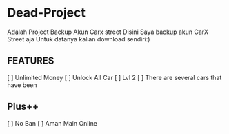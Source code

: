 # Dead-Project
Adalah Project Backup Akun Carx street 
Disini Saya backup akun CarX Street aja Untuk datanya kalian download sendiri:)
## FEATURES  
[ ] Unlimited Money
[ ] Unlock All Car
[ ] Lvl 2
[ ] There are several cars that have been 
## Plus++
[ ] No Ban
[ ] Aman Main Online
